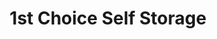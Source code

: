---
title: "1st Choice Self Storage"
url: /bloomington/1st-choice-self-storage/
shop: storage rental
---